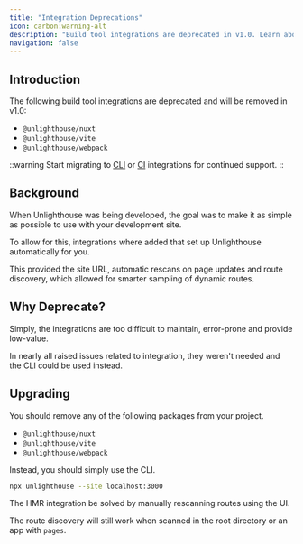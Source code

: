 ```yaml
---
title: "Integration Deprecations"
icon: carbon:warning-alt
description: "Build tool integrations are deprecated in v1.0. Learn about migration paths and alternatives."
navigation: false
---
```


## Introduction

The following build tool integrations are deprecated and will be removed in v1.0:

- `@unlighthouse/nuxt`
- `@unlighthouse/vite`
- `@unlighthouse/webpack`

::warning
Start migrating to [CLI](/integrations/cli) or [CI](/integrations/ci) integrations for continued support.
::

## Background

When Unlighthouse was being developed, the goal was to make it as simple as possible to use with your development site.

To allow for this,
integrations
where added that set up Unlighthouse automatically for you.

This provided the site URL, automatic rescans on page updates and route discovery, which allowed for smarter sampling of dynamic routes.

## Why Deprecate?

Simply, the integrations are too difficult to maintain, error-prone and provide low-value.

In nearly all raised issues related to integration, they weren't needed and the CLI could be used instead.

## Upgrading

You should remove any of the following packages from your project.

- `@unlighthouse/nuxt`
- `@unlighthouse/vite`
- `@unlighthouse/webpack`

Instead, you should simply use the CLI.

```bash
npx unlighthouse --site localhost:3000
```

The HMR integration be solved by manually rescanning routes using the UI.

The route discovery
will still work when scanned in the root directory or an app with `pages`.
